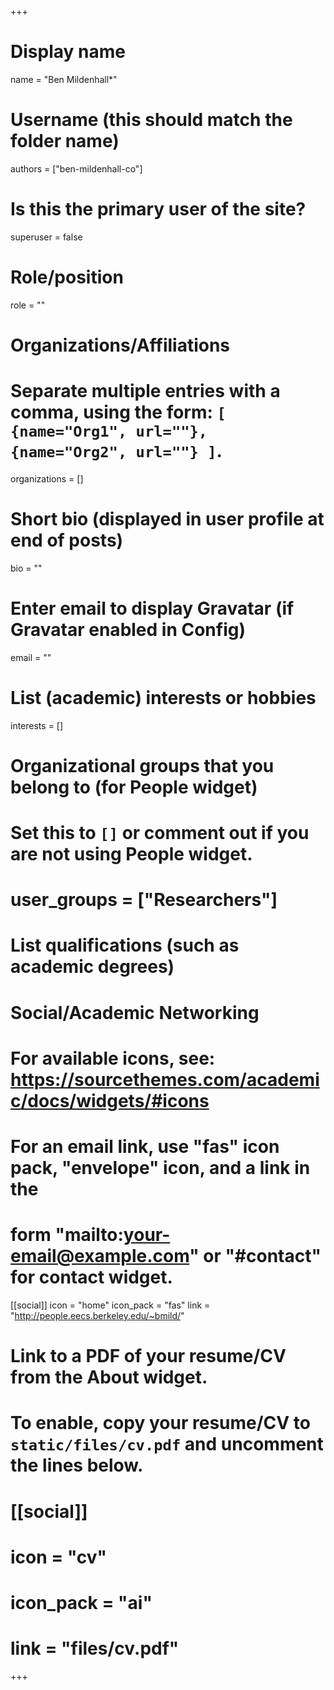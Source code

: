 +++
# Display name
name = "Ben Mildenhall*"

# Username (this should match the folder name)
authors = ["ben-mildenhall-co"]

# Is this the primary user of the site?
superuser = false

# Role/position
role = ""

# Organizations/Affiliations
#   Separate multiple entries with a comma, using the form: `[ {name="Org1", url=""}, {name="Org2", url=""} ]`.
organizations = []

# Short bio (displayed in user profile at end of posts)
bio = ""

# Enter email to display Gravatar (if Gravatar enabled in Config)
email = ""

# List (academic) interests or hobbies
interests = []

# Organizational groups that you belong to (for People widget)
#   Set this to `[]` or comment out if you are not using People widget.
# user_groups = ["Researchers"]

# List qualifications (such as academic degrees)


# Social/Academic Networking
# For available icons, see: https://sourcethemes.com/academic/docs/widgets/#icons
#   For an email link, use "fas" icon pack, "envelope" icon, and a link in the
#   form "mailto:your-email@example.com" or "#contact" for contact widget.
[[social]]
  icon = "home"
  icon_pack = "fas"
  link = "http://people.eecs.berkeley.edu/~bmild/"

# Link to a PDF of your resume/CV from the About widget.
# To enable, copy your resume/CV to `static/files/cv.pdf` and uncomment the lines below.
# [[social]]
#   icon = "cv"
#   icon_pack = "ai"
#   link = "files/cv.pdf"

+++
